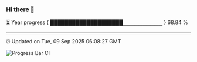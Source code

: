 ### Hi there 👋

⏳ Year progress { ████████████████████▁▁▁▁▁▁▁▁▁▁ } 68.84 %

---

⏰ Updated on Tue, 09 Sep 2025 06:08:27 GMT

![Progress Bar CI](https://github.com/liununu/liununu/workflows/Progress%20Bar%20CI/badge.svg)
